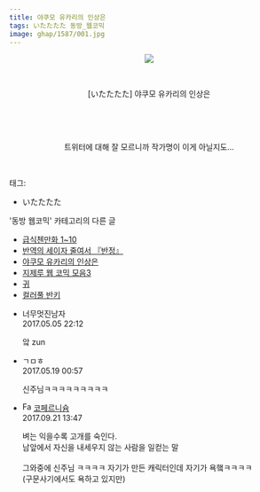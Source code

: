 ```yaml
---
title: 야쿠모 유카리의 인상은
tags: いたたたた 동방_웹코믹
image: ghap/1587/001.jpg
---
```

<div class="article">
<p style="text-align: center; clear: none; float: none;"><img src="{{ site.nasurl }}/ghap/1587/001.jpg"/></p>
<p style="text-align: center; clear: none; float: none;"><br/></p>
<p style="text-align: center; clear: none; float: none;">[いたたたた] 야쿠모 유카리의 인상은</p>
<p style="text-align: center; clear: none; float: none;"><br/></p>
<p style="text-align: center; clear: none; float: none;"><br/></p>
<p style="text-align: center; clear: none; float: none;">트위터에 대해 잘 모르니까 작가명이 이게 아닐지도...</p>
<p><br/></p>
</div><div class="tagTrail">
<p>태그: </p>
<ul>
<li>いたたたた</li>
</ul>
</div><div class="another">
<p>'동방 웹코믹' 카테고리의 다른 글</p>
<ul>
<li><a href="/2016-08-17-ghap_1636">급식첸만화 1~10</a></li>
<li><a href="/2016-08-16-ghap_1602">반역의 세이자 줄여서 『반정』</a></li>
<li><a href="/2016-08-15-ghap_1587">야쿠모 유카리의 인상은</a></li>
<li><a href="/2016-08-15-ghap_1585">지제루 웹 코믹 모음3</a></li>
<li><a href="/2016-08-12-ghap_1530">귀</a></li>
<li><a href="/2016-08-11-ghap_1504">컬러풀 반키</a></li>
</ul>
</div><div class="cb_module cb_fluid">
<div class="cb_wrt cb_profile">
<div class="comment">
<ul>
<li class="cb_thumb_off" id="comment14981817">
<div class="cb_comment_area">
<div class="cb_info_area">
<div class="cb_section">
<span class="cb_nick_name">너무멋진남자</span>
</div>
<div class="cb_section">
<span class="cb_date">2017.05.05 22:12 </span>
</div>
</div>
<div class="cb_dsc_comment">
<p class="cb_dsc">
											앜 zun
										</p>
</div>
</div></li>
<li class="cb_thumb_off" id="comment14992674">
<div class="cb_comment_area">
<div class="cb_info_area">
<div class="cb_section">
<span class="cb_nick_name">ㄱㅁㅎ</span>
</div>
<div class="cb_section">
<span class="cb_date">2017.05.19 00:57 </span>
</div>
</div>
<div class="cb_dsc_comment">
<p class="cb_dsc">
											신주님ㅋㅋㅋㅋㅋㅋㅋㅋㅋ
										</p>
</div>
</div></li>
<li class="cb_thumb_off" id="comment15087732">
<div class="cb_comment_area">
<div class="cb_info_area">
<div class="cb_section">
<span class="cb_nick_name"><img alt="Favicon of http://blog.naver.com/berpo77/221060134998" height="16" onerror="this.onerror=null;this.parentNode.removeChild(this)" src="http://blog.naver.com/favicon.ico" width="16"/> <a href="http://blog.naver.com/berpo77/221060134998" onclick="return openLinkInNewWindow(this)">코페르니슘</a></span>
</div>
<div class="cb_section">
<span class="cb_date">2017.09.21 13:47 </span>
</div>
</div>
<div class="cb_dsc_comment">
<p class="cb_dsc">
											벼는 익을수록 고개를 숙인다. <br/>
남앞에서 자신을 내세우지 않는 사람을 일컫는 말<br/>
<br/>
그와중에 신주님 ㅋㅋㅋㅋ 자기가 만든 캐릭터인데 자기가 욕햌ㅋㅋㅋㅋ <br/>
(구문사기에서도 욕하고 있지만) 
										</p>
</div>
</div></li>
</ul>
</div>
</div><!-- commentList close -->
</div>